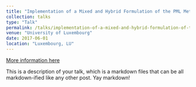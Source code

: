```yaml
---
title: "Implementation of a Mixed and Hybrid Formulation of the PML Method in Elastodynamics Using FEniCS"
collection: talks
type: "Talk"
permalink: /talks/implementation-of-a-mixed-and-hybrid-formulation-of-the-pml-method-in-elastodynamics-using-fenics
venue: "University of Luxembourg"
date: 2017-06-01
location: "Luxembourg, LU"
---
```


[More information here](http://example2.com)

This is a description of your talk, which is a markdown files that can be all markdown-ified like any other post. Yay markdown!
